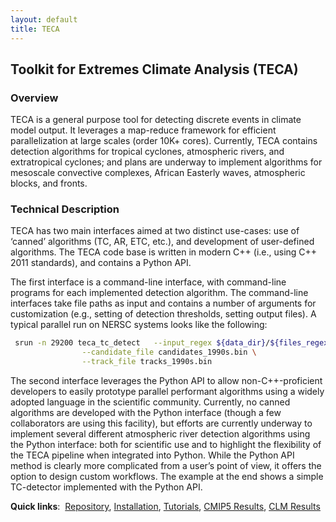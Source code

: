 ```yaml
---
layout: default
title: TECA
---
```


## Toolkit for Extremes Climate Analysis (TECA)

### Overview

TECA is a general purpose tool for detecting discrete events in climate
model output. It leverages a map-reduce framework for efficient
parallelization at large scales (order 10K+ cores). Currently, TECA
contains detection algorithms for tropical cyclones, atmospheric rivers,
and extratropical cyclones; and plans are underway to implement algorithms
for mesoscale convective complexes, African Easterly waves, atmospheric
blocks, and fronts.

### Technical Description

TECA has two main interfaces aimed at two distinct use-cases: use
of ‘canned’ algorithms (TC, AR, ETC, etc.), and development of
user-defined algorithms. The TECA code base is written in modern C++
(i.e., using C++ 2011 standards), and contains a Python API.

The first interface is a command-line interface, with command-line
programs for each implemented detection algorithm. The command-line
interfaces take file paths as input and contains a number of arguments
for customization (e.g., setting of detection thresholds, setting output
files). A typical parallel run on NERSC systems looks like the following:

```bash
 srun -n 29200 teca_tc_detect	--input_regex ${data_dir}/${files_regex} \
				--candidate_file candidates_1990s.bin \
 				--track_file tracks_1990s.bin
```

The second interface leverages the Python API to allow non-C++-proficient
developers to easily prototype parallel performant algorithms using
a widely adopted language in the scientific community. Currently, no
canned algorithms are developed with the Python interface (though a few
collaborators are using this facility), but efforts are currently underway
to implement several different atmospheric river detection algorithms
using the Python interface: both for scientific use and to highlight the
flexibility of the TECA pipeline when integrated into Python. While the
Python API method is clearly more complicated from a user’s point of
view, it offers the option to design custom workflows. The example at
the end shows a simple TC-detector implemented with the Python API.

<strong>Quick links</strong>:&nbsp;
<a href="">Repository</a>,
<a href="">Installation</a>,
<a href="">Tutorials</a>,
<a href="">CMIP5 Results</a>,
<a href="">CLM Results</a>

